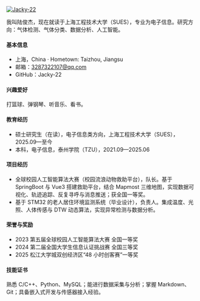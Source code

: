 

[![Jacky-22](https://img.shields.io/badge/Jacky--22-github-blue?logo=github)](https://github.com/Jacky-22)

我叫陆俊杰，现在就读于上海工程技术大学（SUES），专业为电子信息。研究方向：气体检测、气体分类、数据分析、人工智能。

#### 基本信息

- 上海，China · Hometown: Taizhou, Jiangsu  
- 邮箱：3287322107@qq.com  
- GitHub：Jacky-22

#### 兴趣爱好

打篮球、弹钢琴、听音乐、看书。

#### 教育经历

- 硕士研究生（在读），电子信息类方向，上海工程技术大学（SUES），2025.09—至今  
- 本科，电子信息，泰州学院（TZU），2021.09—2025.06

#### 项目经历

- 全球校园人工智能算法大赛（校园流浪动物救助平台），队长。基于 SpringBoot 与 Vue3 搭建救助平台，结合 Mapmost 三维地图，实现数据可视化、轨迹追踪、反复寻呼与消息推送；获全国一等奖。  
- 基于 STM32 的老人居住环境监测系统（毕业设计），负责人。集成温度、光照、人体传感与 DTW 动态算法，实现异常检测与数据分析。

#### 荣誉与奖励

- 2023 第五届全球校园人工智能算法大赛 全国一等奖  
- 2024 第二届全国大学生信息认证挑战赛 全国三等奖  
- 2025 松江大学城双创经济区“48 小时创客赛”一等奖

#### 技能证书

熟悉 C/C++、Python、MySQL；能进行数据采集与分析；掌握 Markdown、Git；具备嵌入式开发与传感器接入经验。


